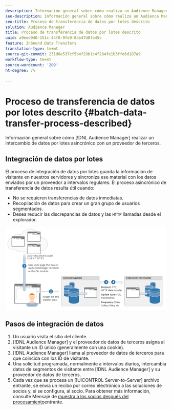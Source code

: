 ```yaml
---
description: Información general sobre cómo realiza un Audience Manager un intercambio de datos por lotes asincrónico con un proveedor de terceros.
seo-description: Información general sobre cómo realiza un Audience Manager un intercambio de datos por lotes asincrónico con un proveedor de terceros.
seo-title: Proceso de transferencia de datos por lotes descrito
solution: Audience Manager
title: Proceso de transferencia de datos por lotes descrito
uuid: a9eee940-151c-44f8-9fe9-8ab47d8fa45c
feature: Inbound Data Transfers
translation-type: tm+mt
source-git-commit: 231d8e537cf5b4f29b1c4f284fe1b3ffe6d187a9
workflow-type: tm+mt
source-wordcount: '209'
ht-degree: 7%

---
```



# Proceso de transferencia de datos por lotes descrito {#batch-data-transfer-process-described}

Información general sobre cómo [!DNL Audience Manager] realizar un intercambio de datos por lotes asincrónico con un proveedor de terceros.

## Integración de datos por lotes

<!-- c_async.xml -->

El proceso de integración de datos por lotes guarda la información de visitante en nuestros servidores y sincroniza ese material con los datos enviados por un proveedor a intervalos regulares. El proceso asincrónico de transferencia de datos resulta útil cuando:

* No se requieren transferencias de datos inmediatas.
* Recopilación de datos para crear un gran grupo de usuarios segmentados.
* Desea reducir las discrepancias de datos y las `HTTP` llamadas desde el explorador.

![](assets/s2s_70.png)

## Pasos de integración de datos

1. Un usuario visita el sitio del cliente.
1. [!DNL Audience Manager] y el proveedor de datos de terceros asigna al visitante un ID único (generalmente con una cookie).
1. [!DNL Audience Manager] llama al proveedor de datos de terceros para que coincida con los ID de visitante.
1. Una solicitud programada, normalmente a intervalos diarios, intercambia datos de segmentos de visitante entre [!DNL Audience Manager] y su proveedor de datos de terceros.
1. Cada vez que se procesa un [!UICONTROL Server-to-Server] archivo entrante, se envía un recibo por correo electrónico a las soluciones de socios y, si se configura, al socio. Para obtener más información, consulte Mensaje de [muestra a los socios después del procesamiento](../../../integration/sending-audience-data/batch-data-transfer-explained/inbound-receipt-message.md)entrante.

